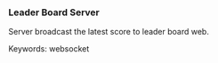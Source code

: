 ### Leader Board Server

Server broadcast the latest score to leader board web. 

Keywords: websocket
